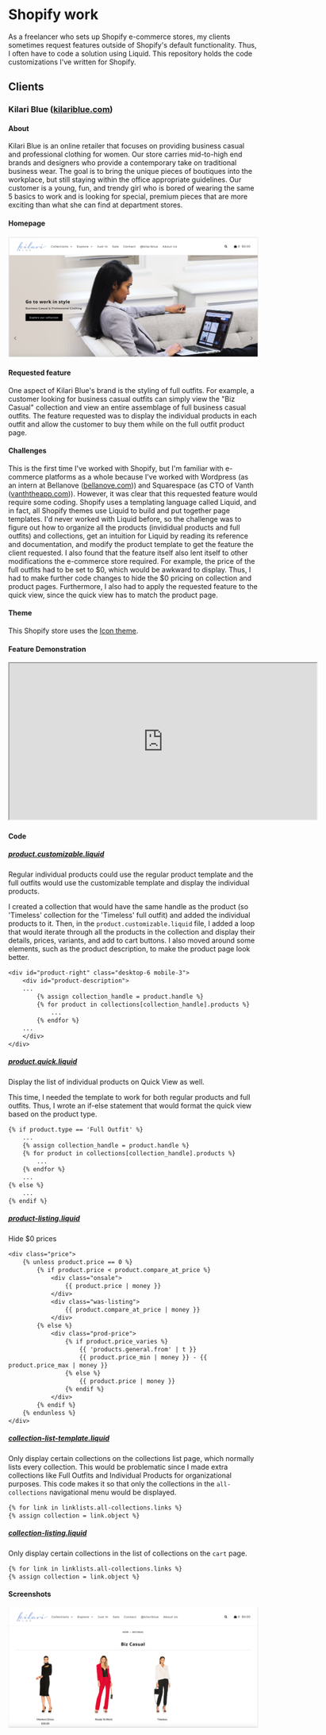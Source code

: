 # Shopify work
As a freelancer who sets up Shopify e-commerce stores, my clients sometimes request features outside of Shopify's default functionality. Thus, I often have to code a solution using Liquid. This repository holds the code customizations I've written for Shopify.

## Clients
### Kilari Blue ([kilariblue.com](www.kilariblue.com))
#### About
Kilari Blue is an online retailer that focuses on providing business casual and professional clothing for women. Our store carries mid-to-high end brands and designers who  provide a contemporary take on traditional business wear. The goal is to bring the unique pieces of boutiques into the workplace, but still staying within the office appropriate guidelines. Our customer is a young, fun, and trendy girl who is bored of wearing the same 5 basics to work and is looking for special, premium pieces that are more exciting than what she can find at department stores.

#### Homepage
![Homepage](https://github.com/AmyJZhao/Shopify-Work/blob/master/Homepage.png)

#### Requested feature
One aspect of Kilari Blue's brand is the styling of full outfits. For example, a customer looking for business casual outfits can simply view the "Biz Casual" collection and view an entire assemblage of full business casual outfits. The feature requested was to display the individual products in each outfit and allow the customer to buy them while on the full outfit product page.
#### Challenges
This is the first time I've worked with Shopify, but I'm familiar with e-commerce platforms as a whole because I've worked with Wordpress (as an intern at Bellanove ([bellanove.com](http://www.bellanove.com/))) and Squarespace (as CTO of Vanth ([vanththeapp.com](https://www.vanththeapp.com/))). However, it was clear that this requested feature would require some coding. Shopify uses a templating language called Liquid, and in fact, all Shopify themes use Liquid to build and put together page templates. I'd never worked with Liquid before, so the challenge was to figure out how to organize all the products (invididual products and full outfits) and collections, get an intuition for Liquid by reading its reference and documentation, and modify the product template to get the feature the client requested.
I also found that the feature itself also lent itself to other modifications the e-commerce store required. For example, the price of the full outfits had to be set to $0, which would be awkward to display. Thus, I had to make further code changes to hide the $0 pricing on collection and product pages. Furthermore, I also had to apply the requested feature to the quick view, since the quick view has to match the product page.
#### Theme
This Shopify store uses the [Icon theme](https://themes.shopify.com/themes/icon/styles/dolce?).
#### Feature Demonstration
<div align="center">
    <iframe width="620" height="315"
        src="https://github.com/AmyJZhao/Shopify-Work/blob/master/FeatureDemo.MP4">
    </iframe>
</div>

#### Code
##### [product.customizable.liquid](https://github.com/AmyJZhao/Shopify-Work/blob/master/product.customizable.liquid)

Regular individual products could use the regular product template and the full outfits would use the customizable template and display the individual products.

I created a collection that would have the same handle as the product (so 'Timeless' collection for the 'Timeless' full outfit) and added the individual products to it. Then, in the `product.customizable.liquid` file, I added a loop that would iterate through all the products in the collection and display their details, prices, variants, and add to cart buttons. I also moved around some elements, such as the product description, to make the product page look better. 
``` liquid
<div id="product-right" class="desktop-6 mobile-3">
    <div id="product-description">
    ...
        {% assign collection_handle = product.handle %}
        {% for product in collections[collection_handle].products %}
            ...
        {% endfor %}
    ...
    </div>
</div>
```
##### [product.quick.liquid](https://github.com/AmyJZhao/Shopify-Work/blob/master/product.quick.liquid) 

Display the list of individual products on Quick View as well.

This time, I needed the template to work for both regular products and full outfits. Thus, I wrote an if-else statement that would format the quick view based on the product type.
``` liquid
{% if product.type == 'Full Outfit' %}
    ...
    {% assign collection_handle = product.handle %}
    {% for product in collections[collection_handle].products %}
        ...
    {% endfor %}
    ...
{% else %}
    ...
{% endif %}
```
##### [product-listing.liquid](https://github.com/AmyJZhao/Shopify-Work/blob/master/product-listing.liquid)
Hide $0 prices 
``` liquid
<div class="price">
    {% unless product.price == 0 %}
        {% if product.price < product.compare_at_price %}
            <div class="onsale">
                {{ product.price | money }}
            </div>
            <div class="was-listing">
                {{ product.compare_at_price | money }}
            </div>
        {% else %}
            <div class="prod-price">
                {% if product.price_varies %} 
                    {{ 'products.general.from' | t }} 
                    {{ product.price_min | money }} - {{ product.price_max | money }} 
                {% else %}
                    {{ product.price | money }}
                {% endif %}
            </div>
        {% endif %}	
    {% endunless %}
</div>
```
##### [collection-list-template.liquid](https://github.com/AmyJZhao/Shopify-Work/blob/master/collection-list-template.liquid)
Only display certain collections on the collections list page, which normally lists every collection. This would be problematic since I made extra collections like Full Outfits and Individual Products for organizational purposes. This code makes it so that only the collections in the `all-collections` navigational menu would be displayed.
``` liquid
{% for link in linklists.all-collections.links %}
{% assign collection = link.object %}
```
##### [collection-listing.liquid](https://github.com/AmyJZhao/Shopify-Work/blob/master/collection-listing.liquid)
Only display certain collections in the list of collections on the `cart` page.
``` liquid
{% for link in linklists.all-collections.links %}
{% assign collection = link.object %}
```
#### Screenshots
![Collection](https://github.com/AmyJZhao/Shopify-Work/blob/master/CollectionPageEx.png)
